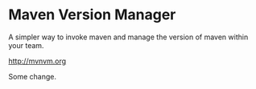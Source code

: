 Maven Version Manager
=====================

A simpler way to invoke maven and manage the version of maven within your team.

http://mvnvm.org

Some change.
